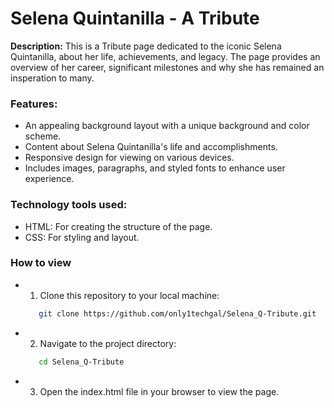 # **Selena Quintanilla - A Tribute**

**Description:**
This is a Tribute page dedicated to the iconic Selena Quintanilla, about her life, achievements, and legacy. The page provides an overview of her career, significant milestones and why she has remained an insperation to many.

### **Features:**
 - An appealing background layout with a unique background and color scheme.
 - Content about Selena Quintanilla's life and accomplishments.
 - Responsive design for viewing on various devices.
 - Includes images, paragraphs, and styled fonts to enhance user experience.

 ### **Technology tools used:**
 - HTML: For creating the structure of the page.
 - CSS: For styling and layout.

 ### **How to view**
 - 1. Clone this repository to your local machine:
     ```bash
        git clone https://github.com/only1techgal/Selena_Q-Tribute.git
     ```
 - 2. Navigate to the project directory:
     ```bash
        cd Selena_Q-Tribute
     ```
 - 3. Open the index.html file in your browser to view the page.
